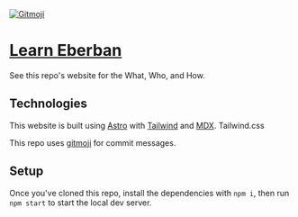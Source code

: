 <a href="https://gitmoji.dev">
  <img
    src="https://img.shields.io/badge/gitmoji-%20😜%20😍-FFDD67.svg?style=flat-square"
    alt="Gitmoji"
  />
</a>

# [Learn Eberban](https://learn-eberban.github.io)

See this repo's website for the What, Who, and How.

## Technologies

This website is built using [Astro](https://astro.build) with 
[Tailwind](https://tailwindcss.com/) and [MDX](https://mdxjs.com/).
Tailwind.css

This repo uses [gitmoji](https://gitmoji.dev/) for commit messages.

## Setup

Once you've cloned this repo, install the dependencies with `npm i`, then run
`npm start` to start the local dev server.
